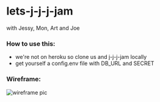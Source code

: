 # lets-j-j-j-jam
with Jessy, Mon, Art and Joe

### How to use this:
- we're not on heroku so clone us and j-j-j-jam locally
- get yourself a config.env file with DB_URL and SECRET

### Wireframe: 
![wireframe pic](http://)
